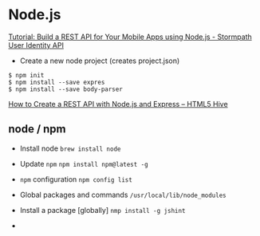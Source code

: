 # Node.js

[Tutorial: Build a REST API for Your Mobile Apps using Node.js - Stormpath User Identity API](https://stormpath.com/blog/tutorial-build-rest-api-mobile-apps-using-node-js)

* Create a new node project (creates project.json)
```
$ npm init
$ npm install --save expres
$ npm install --save body-parser
```

[How to Create a REST API with Node.js and Express &#8211; HTML5 Hive](https://html5hive.org/how-to-create-rest-api-with-node-js-and-express/)


## node / npm

* Install node
  `brew install node`

* Update `npm`
  `npm install npm@latest -g`

* `npm` configuration
  `npm config list`

* Global packages and commands
  `/usr/local/lib/node_modules`

* Install a package [globally]
  `nmp install -g jshint`

* 
